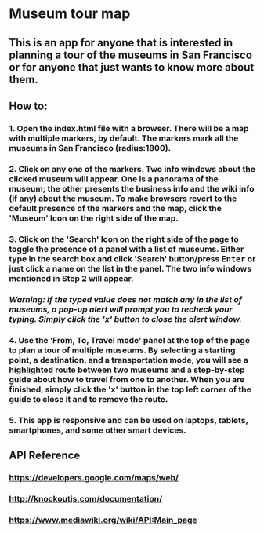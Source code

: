 # Museum tour map

## This is an app for anyone that is interested in planning a tour of the museums in San Francisco or for anyone that just wants to know more about them.

## How to:
### 1. Open the index.html file with a browser. There will be a map with multiple markers, by default. The markers mark all the museums in San Francisco (radius:1800).

### 2. Click on any one of the markers. Two info windows about the clicked museum will appear. One is a panorama of the museum; the other presents the business info and the wiki info (if any) about the museum. To make browsers revert to the default presence of the markers and the map, click the 'Museum' Icon on the right side of the map.

### 3. Click on the 'Search' Icon on the right side of the page to toggle the presence of a panel with a list of museums. Either type in the search box and click 'Search' button/press <kbd>Enter</kbd> or just click a name on the list in the panel. The two info windows mentioned in Step 2 will appear.
### *Warning: If the typed value does not match any in the list of museums, a pop-up alert will prompt you to recheck your typing. Simply click the 'x' button to close the alert window.*

### 4. Use the ‘From, To, Travel mode' panel at the top of the page to plan a tour of multiple museums. By selecting a starting point, a destination, and a transportation mode, you will see a highlighted route between two museums and a step-by-step guide about how to travel from one to another. When you are finished, simply click the 'x' button in the top left corner of the guide to close it and to remove the route.

### 5. This app is responsive and can be used on laptops, tablets, smartphones, and some other smart devices.

## API Reference
### https://developers.google.com/maps/web/
### http://knockoutjs.com/documentation/
### https://www.mediawiki.org/wiki/API:Main_page

